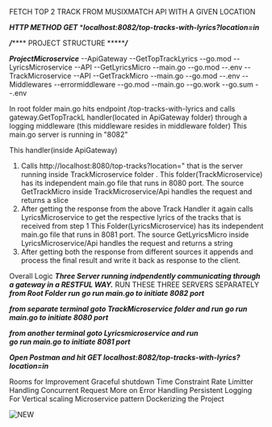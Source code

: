FETCH TOP 2 TRACK FROM MUSIXMATCH API WITH A GIVEN LOCATION

***HTTP METHOD GET***
****localhost:8082/top-tracks-with-lyrics?location=in***


***/*******       PROJECT STRUCTURE           ********/***

***ProjectMicroservice***
    --ApiGateway
          --GetTopTrackLyrics
          --go.mod
    --LyricsMicroservice
          --API
              --GetLyricsMicro
          --main.go
          --go.mod
          --.env
    --TrackMicroservice
          --API
              --GetTrackMicro
          --main.go
          --go.mod
          --.env
   --Middlewares
       --errormiddleware
       --go.mod
--main.go
--go.work
--go.sum
--.env

In root folder main.go hits endpoint /top-tracks-with-lyrics and calls gateway.GetTopTrackL handler(located in ApiGateway folder) through a logging middleware (this middleware resides in middleware folder)
This main.go server is running in "8082"

This handler(inside ApiGateway) 
1. Calls http://localhost:8080/top-tracks?location=" that is the server running inside TrackMicroservice folder .
   This folder(TrackMicroservice) has its independent main.go file that runs in 8080 port. The source GetTrackMicro inside TrackMicroservice/Api handles the request and returns a slice
2. After getting the response from the above Track Handler it again calls LyricsMicroservice to get the respective lyrics of the tracks that is received from step 1
   This Folder(LyricsMicroservice) has its independent main.go file that runs in 8081 port. The source GetLyricsMicro inside LyricsMicroservice/Api handles the request and returns a string
3. After getting both the response from different sources it appends and process the final result and write it back as response to the client.


Overall Logic
***Three Server running indpendently communicating through a gateway in a RESTFUL WAY.***
RUN THESE THREE SERVERS SEPARATELY
***from Root Folder run***
***go run main.go to initiate 8082 port***

***from separate terminal goto TrackMicroservice folder and run***
***go run main.go to initiate 8080 port***

***from another terminal goto Lyricsmicroservice and run***  
***go run main.go to initiate 8081 port***

***Open Postman and hit GET localhost:8082/top-tracks-with-lyrics?location=in***

Rooms for Improvement
Graceful shutdown
Time Constraint
Rate Limitter
Handling Concurrent Request
More on Error Handling
Persistent Logging
For Vertical scaling Microservice pattern
Dockerizing the Project


![NEW](https://github.com/blacktornado/Projectmicroservice/assets/8749326/de2c2129-73c7-463f-9309-322134900d8f)

 
